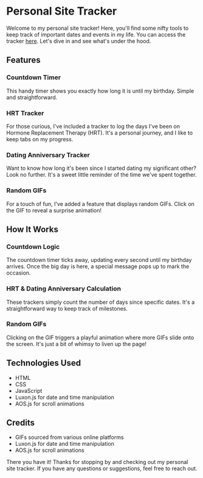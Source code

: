 # Personal Site Tracker

Welcome to my personal site tracker! Here, you'll find some nifty tools to keep track of important dates and events in my life. You can access the tracker [here](https://shinniuwu.github.io/HRT-BDAY-COUNTER/). Let's dive in and see what's under the hood.

## Features

### Countdown Timer
This handy timer shows you exactly how long it is until my birthday. Simple and straightforward.

### HRT Tracker
For those curious, I've included a tracker to log the days I've been on Hormone Replacement Therapy (HRT). It's a personal journey, and I like to keep tabs on my progress.

### Dating Anniversary Tracker
Want to know how long it's been since I started dating my significant other? Look no further. It's a sweet little reminder of the time we've spent together.

### Random GIFs
For a touch of fun, I've added a feature that displays random GIFs. Click on the GIF to reveal a surprise animation!

## How It Works

### Countdown Logic
The countdown timer ticks away, updating every second until my birthday arrives. Once the big day is here, a special message pops up to mark the occasion.

### HRT & Dating Anniversary Calculation
These trackers simply count the number of days since specific dates. It's a straightforward way to keep track of milestones.

### Random GIFs
Clicking on the GIF triggers a playful animation where more GIFs slide onto the screen. It's just a bit of whimsy to liven up the page!

## Technologies Used
- HTML
- CSS
- JavaScript
- Luxon.js for date and time manipulation
- AOS.js for scroll animations

## Credits
- GIFs sourced from various online platforms
- Luxon.js for date and time manipulation
- AOS.js for scroll animations

There you have it! Thanks for stopping by and checking out my personal site tracker. If you have any questions or suggestions, feel free to reach out.
